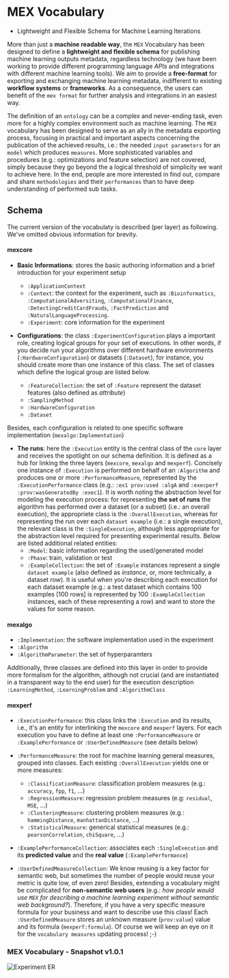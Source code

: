 # MEX Vocabulary

* Lightweight and Flexible Schema for Machine Learning Iterations

More than just a **machine readable way**, the `MEX` Vocabulary has been designed to define a **lightweight and flexible schema** for publishing machine learning outputs metadata, regardless technology (we have been working to provide different programming language *APIs* and integrations with different machine learning tools). We aim to provide a **free-format** for exporting and exchanging machine learning metadata, indifferent to existing **workflow systems** or **frameworks**. As a consequence, the users can benefit of the `mex format` for further analysis and integrations in an easiest way.


The definition of an `ontology` can be a complex and never-ending task, even more for a highly complex environment such as machine learning. The `MEX` vocabulary has been designed to serve as an ally in the metadata exporting process, focusing in practical and important aspects concerning the publication of the achieved results, i.e.: the needed `input parameters` for an `model` which produces `measures`. More sophisticated variables and procedures (e.g.: optimizations and feature selection) are not covered, simply because they go beyond the a logical threshold of simplicity we want to achieve here. In the end, people are more interested in find out, compare and share `methodologies` and their `performances` than to have deep understanding of performed sub tasks.

## Schema

The current version of the vocabulaty is described (per layer) as following. We've omitted obvious information for brevity.

#### mexcore
* **Basic Informations**: stores the basic authoring information and a brief introduction for your experiment setup
  * `:ApplicationContext`
  * `:Context`: the context for the experiment, such as `:Bioinformatics`, `:ComputationalAdversiting`, `:ComputationalFinance`, `:DetectingCreditCardFrauds`, `:FactPrediction` and `:NaturalLanguageProcessing`.
  * `:Experiment`: core information for the experiment

* **Configurations**: the class `:ExperimentConfiguration` plays a important role, creating logical groups for your set of executions. In other words, if you decide run your algorithms over different hardware environments (`:HardwareConfiguration`) or datasets (`:Dataset`), for instance, you should create more than one instance of this class. The set of classes which define the logical group are listed below.
  * `:FeatureCollection`: the set of `:Feature` represent the dataset features (also defined as *attribute*)
  * `:SamplingMethod`
  * `:HardwareConfiguration`
  * `:Dataset`

Besides, each configuration is related to one specific software implementation (`mexalgo:Implementation`)

* **The runs**: here the `:Execution` entity is the central class of the `core` layer and receives the spotlight on our schema definition. It is defined as a hub for linking the three layers (`mexcore`, `mexalgo` and `mexperf`). Concisely one instance of `:Execution` is performed on behalf of an `:Algorithm` and produces one or more `:PerformanceMeasure`, represented by the `:ExecutionPerformance` class (e.g.: `:ex1 prov:used :algA` and `:execperf :prov:wasGeneratedBy :exec1`). It is worth noting the abstraction level for modeling the execution process: for representing **the set of runs** the algorithm has performed over a dataset (or a subset) (i.e.: an overall execution), the appropriete class is the `:OverallExecution`, whereas for representing the run over each `dataset example` (i.e.: a single execution), the relevant class is the `:SingleExecution`, although less appropriate for the abstraction level required for presenting experimental results.
Below are listed additional related entities:
  * `:Model`: basic information regarding the used/generated model
  * `:Phase`: train, validation or test
  * `:ExampleCollection`: the set of `:Example` instances represent a single `dataset example` (also defined as *instance*, or, more technically, a dataset *row*). It is useful when you're describing each execution for each dataset example (e.g.: a test dataset which contains 100 examples [100 rows] is represented by 100 `:ExampleCollection` instances, each of these representing a *row*) and want to store the values for some reason.

#### mexalgo
* `:Implementation`: the software implementation used in the experiment
* `:Algorithm`
* `:AlgorithmParameter`: the set of hyperparamters

Additionally, three classes are defined into this layer in order to provide more formalism for the algorithm, although not crucial (and are instantiated in a transparent way to the end user) for the execution description `:LearningMethod`, `:LearningProblem` and `:AlgorithmClass`

#### mexperf
* `:ExecutionPerformance`: this class links the `:Execution` and its results, i.e., it's an entity for interlinking the `mexcore` and `mexperf` layers. For each execution you have to define at least one `:PerformanceMeasure` or `:ExamplePerformance` or `:UserDefinedMeasure` (see details below)

* `:PerformanceMeasure`: the root for machine learning general measures, grouped into classes. Each existing `:OverallExecution` yields one or more measures:
  * `:ClassificationMeasure`: classification problem measures (e.g.: `accuracy`, `fpp`, `f1`, ...)
  * `:RegressionMeasure`: regression problem measures (e.g: `residual`, `MSE`, ...)
  * `:ClusteringMeasure`: clustering problem measures (e.g.: `hammingDistance`, `manhattanDistance`, ...)
  * `:StatisticalMeasure`: generical statistical measures (e.g.: `pearsonCorrelation`, `chiSquare`, ...)

* `:ExamplePerformanceCollection`: associates each `:SingleExecution` and its **predicted value** and the **real value** (`:ExamplePerformance`)

* `:UserDefinedMeasureCollection`: We know reusing is a key factor for semantic web, but sometimes the number of people would reuse your metric is quite low, of even zero! Besides, extending a vocabulary might be complicated for **non-semantic web users** (e.g.: *how people would use `MEX` for describing a machine learning experiment without semantic web background?*).
Therefore, if you have a very specific measure formula for your business and want to describe use this class! Each `:UserDefinedMeasure` stores an unknown measure (`prov:value`) value and its formula (`mexperf:formula`).
Of course we will keep an eye on it for the `vocabulary measures` updating process! ;-)

### MEX Vocabulary - Snapshot v1.0.1
![Experiment ER](http://dne5.com/mex/diagram/mex-1.0.1.png)